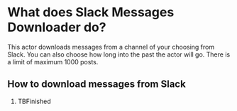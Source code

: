 # What does Slack Messages Downloader do?

This actor downloads messages from a channel of your choosing from Slack.
You can also choose how long into the past the actor will go.
There is a limit of maximum 1000 posts.

## How to download messages from Slack
1. TBFinished
